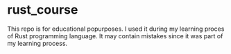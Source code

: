 # rust_course
This repo is for educational popurposes.
I used it during my learning proces of Rust programming language. 
It may contain mistakes since it was part of my learning process.

